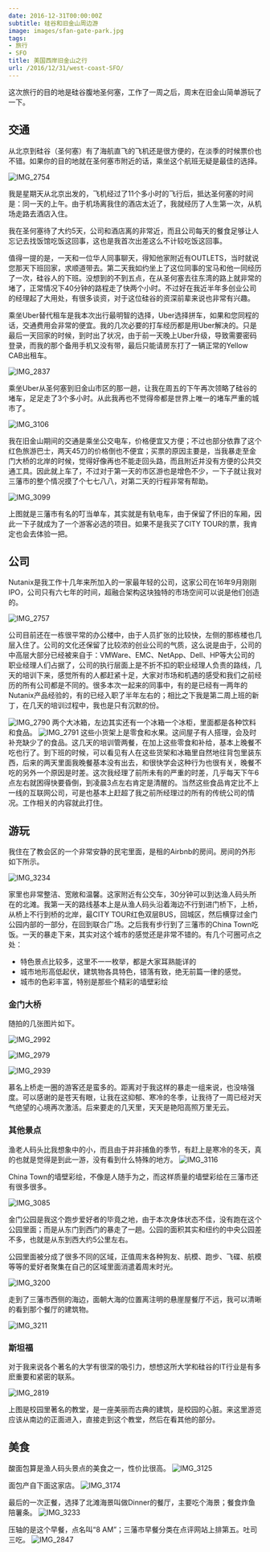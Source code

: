 ```yaml
---
date: 2016-12-31T00:00:00Z
subtitle: 硅谷和旧金山周边游
image: images/sfan-gate-park.jpg
tags:
- 旅行
- SFO
title: 美国西岸旧金山之行
url: /2016/12/31/west-coast-SFO/
---
```


这次旅行的目的地是硅谷腹地圣何塞，工作了一周之后，周末在旧金山简单游玩了一下。

## 交通
从北京到硅谷（圣何塞）有了海航直飞的飞机还是很方便的，在淡季的时候票价也不错。如果你的目的地就在圣何塞市附近的话，乘坐这个航班无疑是最佳的选择。

![IMG_2754](/images/IMG_2754.jpg)

我是星期天从北京出发的，飞机经过了11个多小时的飞行后，抵达圣何塞的时间是：同一天的上午。由于机场离我住的酒店太近了，我就经历了人生第一次，从机场走路去酒店入住。

我在圣何塞待了大约5天，公司和酒店离的非常近，而且公司每天的餐食足够让人忘记去找饭馆吃饭这回事，这也是我首次出差这么不计较吃饭这回事。

值得一提的是，一天和一位华人同事聊天，得知他家附近有OUTLETS，当时就说您那天下班回家，求顺道带去。第二天我如约坐上了这位同事的宝马和他一同经历了一次，硅谷人的下班。没想到的不到五点，在从圣何塞去往东湾的路上就非常的堵了，正常情况下40分钟的路程走了快两个小时。不过好在我近半年多创业公司的经理起了大用处，有很多谈资，对于这位硅谷的资深前辈来说也非常有兴趣。

乘坐Uber替代租车是我本次出行最明智的选择，Uber选择拼车，如果和您同程的话，交通费用会非常的便宜。我的几次必要的打车经历都是用Uber解决的。只是最后一天回家的时候，到时出了状况，由于前一天晚上Uber升级，导致需要密码登录，而我的那个备用手机又没有带，最后只能请房东打了一辆正常的Yellow CAB出租车。

![IMG_2837](/images/IMG_2837.jpg)


乘坐Uber从圣何塞到旧金山市区的那一趟，让我在周五的下午再次领略了硅谷的堵车，足足走了3个多小时。从此我再也不觉得帝都是世界上唯一的堵车严重的城市了。

![IMG_3106](/images/IMG_3106.jpg)

我在旧金山期间的交通是乘坐公交电车，价格便宜又方便；不过也部分依靠了这个红色旅游巴士，两天45刀的价格倒也不便宜；买票的原因主要是，当我暴走至金门大桥的北岸的时候，觉得好像再也不能走回头路，而且附近并没有方便的公共交通工具。因此就上车了，不过对于第一天的市区游也是增色不少，一下子就让我对三藩市的整个情况摸了个七七八八，对第二天的行程非常有帮助。

![IMG_3099](/images/IMG_3099.jpg)

上图就是三藩市有名的叮当单车，其实就是有轨电车，由于保留了怀旧的车厢，因此一下子就成为了一个游客必选的项目。如果不是我买了CITY TOUR的票，我肯定也会去体验一把。

## 公司
Nutanix是我工作十几年来所加入的一家最年轻的公司，这家公司在16年9月刚刚IPO，公司只有六七年的时间，超融合架构这块独特的市场空间可以说是他们创造的。

![IMG_2757](/images/IMG_2757.jpg)

公司目前还在一栋很平常的办公楼中，由于人员扩张的比较快，左侧的那栋楼也几层入住了。公司的文化还保留了比较浓的创业公司的气质，这么说是由于，公司的中高层大部分已经被来自于：VMWare、EMC、NetApp、Dell、HP等大公司的职业经理人们占据了，公司的执行层面上是不折不扣的职业经理人负责的路线，几天的培训下来，感觉所有的人都赶紧十足，大家对市场和机遇的感受和我们之前经历的所有公司都是不同的。很多本次一起来的同事中，有的是已经有一两年的Nutanix产品经验的，有的已经入职了半年左右的；相比之下我是第二周上班的新丁，在几天的培训过程中，我也是只有沉默的份。

![IMG_2790](/images/IMG_2790.jpg)
两个大冰箱，左边其实还有一个冰箱一个冰柜，里面都是各种饮料和食品。
![IMG_2791](/images/IMG_2791.jpg)
这些小货架上是零食和水果。这间屋子有人搭理，会及时补充缺少了的食品。这几天的培训管两餐，在加上这些零食和补给，基本上晚餐不吃也行了。到下班的时候，可以看见有人在这些货架和冰箱里自然地往背包里装东西，后来的两天里面我晚餐基本没有出去，和很快学会这种行为也很有关，晚餐不吃的另外一个原因是时差。这次我经理了前所未有的严重的时差，几乎每天下午6点左右就困得快要昏倒，到凌晨3点左右肯定是清醒的。当然这些食品肯定比不上一线的互联网公司，可是也基本上赶超了我之前所经理过的所有的传统公司的情况。工作相关的内容就此打住。

## 游玩

我住在了教会区的一个非常安静的民宅里面，是租的Airbnb的房间。房间的外形如下所示。

![IMG_3234](/images/IMG_3234.jpg)

家里也非常整洁、宽敞和温馨。这家附近有公交车，30分钟可以到达渔人码头所在的北滩。我第一天的路线基本上是从渔人码头沿着海边不行到进门桥下，上桥，从桥上不行到桥的北岸，最CITY TOUR红色双层BUS，回城区，然后横穿过金门公园内部的一部分，在回到联合广场。之后我有步行到了三藩市的China Town吃饭。一天的暴走下来，其实对这个城市的感觉还是非常不错的。有几个可圈可点之处：

* 特色景点比较多，这里不一一枚举，都是大家耳熟能详的
* 城市地形高低起伏，建筑物各具特色，错落有致，绝无前篇一律的感觉。
* 城市的色彩丰富，特别是那些个精彩的墙壁彩绘

### 金门大桥

随拍的几张图片如下。

![IMG_2992](/images/IMG_2992.jpg)

![IMG_2979](/images/IMG_2979.jpg)

![IMG_2939](/images/IMG_2939.jpg)

慕名上桥走一圈的游客还是蛮多的。距离对于我这样的暴走一组来说，也没啥强度。可以感谢的是苍天有眼，让我在这抑郁、寒冷的冬季，让我待了一周已经对天气绝望的心境再次激活。后来要走的几天里，天天是艳阳高照万里无云。

### 其他景点

渔老人码头比我想象中的小，而且由于并非捕鱼的季节，有赶上是寒冷的冬天，真的也就是觉得是到此一游，没有看到什么特殊的地方。
![IMG_3116](/images/IMG_3116.jpg)

China Town的墙壁彩绘，不像是人随手为之，而这样质量的墙壁彩绘在三藩市还有很多很多。

![IMG_3085](/images/IMG_3085.jpg)


金门公园是我这个跑步爱好者的毕竟之地，由于本次身体状态不佳，没有跑在这个公园里面；而是从东门到西门的暴走了一趟。公园的面积其实和纽约的中央公园差不多，也就是从东到西大约5公里左右。

公园里面被分成了很多不同的区域，正值周末各种狗友、航模、跑步、飞碟、航模等等的爱好者聚集在自己的区域里面消遣着周末时光。

![IMG_3200](/images/IMG_3200.jpg)

走到了三藩市西侧的海边，面朝大海的位置离注明的悬崖屋餐厅不远，我可以清晰的看到那个餐厅的建筑物。

![IMG_3211](/images/IMG_3211.jpg)

### 斯坦福
对于我来说各个著名的大学有很深的吸引力，想想这所大学和硅谷的IT行业是有多麽重要和紧密的联系。

![IMG_2819](/images/IMG_2819.jpg)

上图是校园里著名的教堂，是一座美丽而古典的建筑，是校园的心脏。来这里游览应该从南边的正面进入，直接走到这个教堂，然后在看其他的部分。

## 美食

酸面包算是渔人码头景点的美食之一，性价比很高。
![IMG_3125](/images/IMG_3125.jpg)

面包产自下面这家店。
![IMG_3174](/images/IMG_3174.jpg)

最后的一次正餐，选择了北滩海景叫做Dinner的餐厅，主要吃个海景；餐食炸鱼陪薯条。
![IMG_3233](/images/IMG_3233.jpg)

压轴的是这个早餐，点名叫“8 AM”；三藩市早餐分类在点评网站上排第五。吐司三吃。
![IMG_2847](/images/IMG_2847.jpg)


